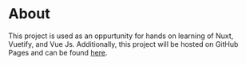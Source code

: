 # About
This project is used as an oppurtunity for hands on learning of Nuxt, Vuetify, and Vue Js. Additionally, this project will be hosted on GitHub Pages and can be found [here](https://tai1nguyen.github.io/).
